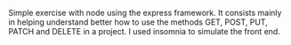 Simple exercise with node using the express framework. It consists mainly in helping understand better how to use the methods GET, POST, PUT, PATCH and DELETE in a project. I used insomnia to simulate the front end.
